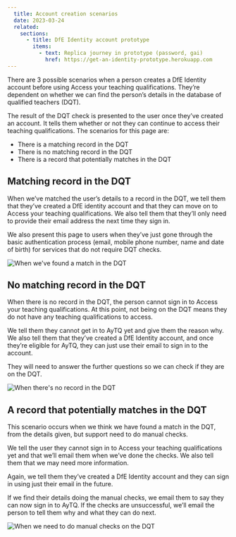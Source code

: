 ```yaml
---
  title: Account creation scenarios
  date: 2023-03-24
  related:
    sections:
      - title: DfE Identity account prototype
        items:
          - text: Replica journey in prototype (password, gai)
            href: https://get-an-identity-prototype.herokuapp.com
---
```


There are 3 possible scenarios when a person creates a DfE Identity account before using Access your teaching qualifications. They’re dependent on whether we can find the person’s details in the database of qualified teachers (DQT).

The result of the DQT check is presented to the user once they’ve created an account. It tells them whether or not they can continue to access their teaching qualifications. The scenarios for this page are:

- There is a matching record in the DQT
- There is no matching record in the DQT
- There is a record that potentially matches in the DQT



## Matching record in the DQT

When we’ve matched the user’s details to a record in the DQT, we tell them that they’ve created a DfE identity account and that they can move on to Access your teaching qualifications. We also tell them that they’ll only need to provide their email address the next time they sign in.

We also present this page to users when they’ve just gone through the basic authentication process (email, mobile phone number, name and date of birth) for services that do not require DQT checks.

![When we've found a match in the DQT](dqt-matched.png "When we've found a match in the DQT")


## No matching record in the DQT

When there is no record in the DQT, the person cannot sign in to Access your teaching qualifications. At this point, not being on the DQT means they do not have any teaching qualifications to access.

We tell them they cannot get in to AyTQ yet and give them the reason why. We also tell them that they’ve created a DfE Identity account, and once they’re eligible for AyTQ, they can just use their email to sign in to the account.

They will need to answer the further questions so we can check if they are on the DQT.

![When there's no record in the DQT](no-dqt.png "When there's no record in the DQT")

## A record that potentially matches in the DQT

This scenario occurs when we think we have found a match in the DQT, from the details given, but support need to do manual checks.

We tell the user they cannot sign in to Access your teaching qualifications yet and that we’ll email them when we’ve done the checks. We also tell them that we may need more information.


Again, we tell them they’ve created a DfE Identity account and they can sign in using just their email in the future.

If we find their details doing the manual checks, we email them to say they can now sign in to AyTQ. If the checks are unsuccessful, we’ll email the person to tell them why and what they can do next.

![When we need to do manual checks on the DQT](dqt-pending.png "When we need to do manual checks on the DQT")
